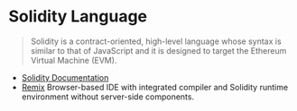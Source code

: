 # Solidity Language

> Solidity is a contract-oriented, high-level language whose syntax is similar to that of JavaScript and it is designed to target the Ethereum Virtual Machine (EVM).

- [Solidity Documentation](https://solidity.readthedocs.io/en/develop/)
- [Remix](https://remix.ethereum.org/#version=soljson-v0.4.13+commit.fb4cb1a.js) Browser-based IDE with integrated compiler and Solidity runtime environment without server-side components.

